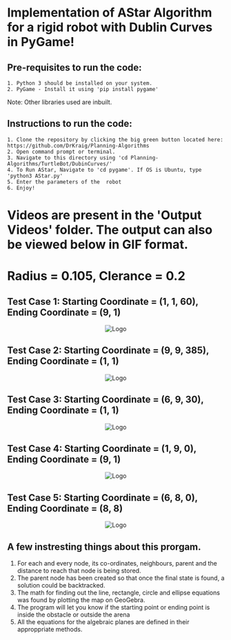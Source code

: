 <h1>Implementation of AStar Algorithm for a rigid robot with Dublin Curves in PyGame!</h1>

  <h2>Pre-requisites to run the code:</h2>

    1. Python 3 should be installed on your system.
    2. PyGame - Install it using 'pip install pygame'

Note:  Other libraries used are inbuilt.</br>

  <h2>Instructions to run the code:</h2>
  
    1. Clone the repository by clicking the big green button located here: https://github.com/DrKraig/Planning-Algorithms
    2. Open command prompt or terminal.
    3. Navigate to this directory using 'cd Planning-Algorithms/TurtleBot/DubinCurves/'
    4. To Run AStar, Navigate to 'cd pygame'. If OS is Ubuntu, type 'python3 AStar.py'
    5. Enter the parameters of the  robot
    6. Enjoy!


<h1>Videos are present in the 'Output Videos' folder. The output can also be viewed below in GIF format.</h2>

<h1> Radius = 0.105, Clerance = 0.2 </h1>

<h2> Test Case 1: Starting Coordinate = (1, 1, 60), Ending Coordinate = (9, 1)</h2>

<p align="center">
  <img src="https://user-images.githubusercontent.com/12711480/116008967-f23ad300-a5e4-11eb-9978-c3e69eb130fb.gif" alt="Logo"/>
</p>
<h2> Test Case 2: Starting Coordinate = (9, 9, 385), Ending Coordinate = (1, 1)</h2>

<p align="center">
  <img src="https://user-images.githubusercontent.com/12711480/116008636-9ae83300-a5e3-11eb-9221-c0474deada17.gif" alt="Logo"/>
</p>

<h2> Test Case 3: Starting Coordinate = (6, 9, 30), Ending Coordinate = (1, 1) </h2>

<p align="center">
  
  <img src="https://user-images.githubusercontent.com/12711480/116008620-8f950780-a5e3-11eb-9bff-6c893eb0f777.gif" alt="Logo"/>
</p>

<h2> Test Case 4: Starting Coordinate = (1, 9, 0), Ending Coordinate = (9, 1) </h2>

<p align="center">
  <img src="https://user-images.githubusercontent.com/12711480/116008617-8c018080-a5e3-11eb-8fc9-09f06d77351b.gif" alt="Logo"/>
</p>

<h2> Test Case 5: Starting Coordinate = (6, 8, 0), Ending Coordinate = (8, 8) </h2>

<p align="center">
  <img src="https://user-images.githubusercontent.com/12711480/116008619-8dcb4400-a5e3-11eb-9c6c-6637638703fd.gif" alt="Logo"/>
</p>




## A few instresting things about this prorgam.
  1. For each and every node, its co-ordinates, neighbours, parent and the distance to reach that node is being stored.
  2. The parent node has been created so that once the final state is found, a solution could be backtracked.
  3. The math for finding out the line, rectangle, circle and ellipse equations was found by plotting the map on GeoGebra.
  4. The program will let you know if the starting point or ending point is inside the obstacle or outside the arena
  5. All the equations for the algebraic planes are defined in their approppriate methods.